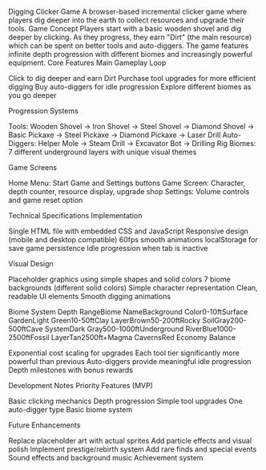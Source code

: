 Digging Clicker Game
A browser-based incremental clicker game where players dig deeper into the earth to collect resources and upgrade their tools.
Game Concept
Players start with a basic wooden shovel and dig deeper by clicking. As they progress, they earn "Dirt" (the main resource) which can be spent on better tools and auto-diggers. The game features infinite depth progression with different biomes and increasingly powerful equipment.
Core Features
Main Gameplay Loop

Click to dig deeper and earn Dirt
Purchase tool upgrades for more efficient digging
Buy auto-diggers for idle progression
Explore different biomes as you go deeper

Progression Systems

Tools: Wooden Shovel → Iron Shovel → Steel Shovel → Diamond Shovel → Basic Pickaxe → Steel Pickaxe → Diamond Pickaxe → Laser Drill
Auto-Diggers: Helper Mole → Steam Drill → Excavator Bot → Drilling Rig
Biomes: 7 different underground layers with unique visual themes

Game Screens

Home Menu: Start Game and Settings buttons
Game Screen: Character, depth counter, resource display, upgrade shop
Settings: Volume controls and game reset option

Technical Specifications
Implementation

Single HTML file with embedded CSS and JavaScript
Responsive design (mobile and desktop compatible)
60fps smooth animations
localStorage for save game persistence
Idle progression when tab is inactive

Visual Design

Placeholder graphics using simple shapes and solid colors
7 biome backgrounds (different solid colors)
Simple character representation
Clean, readable UI elements
Smooth digging animations

Biome System
Depth RangeBiome NameBackground Color0-10ftSurface GardenLight Green10-50ftClay LayerBrown50-200ftRocky SoilGray200-500ftCave SystemDark Gray500-1000ftUnderground RiverBlue1000-2500ftFossil LayerTan2500ft+Magma CavernsRed
Economy Balance

Exponential cost scaling for upgrades
Each tool tier significantly more powerful than previous
Auto-diggers provide meaningful idle progression
Depth milestones with bonus rewards

Development Notes
Priority Features (MVP)

Basic clicking mechanics
Depth progression
Simple tool upgrades
One auto-digger type
Basic biome system

Future Enhancements

Replace placeholder art with actual sprites
Add particle effects and visual polish
Implement prestige/rebirth system
Add rare finds and special events
Sound effects and background music
Achievement system